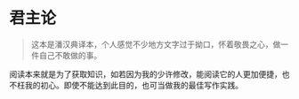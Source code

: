 # 君主论

> 这本是潘汉典译本，个人感觉不少地方文字过于拗口，怀着敬畏之心，做一件自己不敢做的事。

阅读本来就是为了获取知识，如若因为我的少许修改，能阅读它的人更加便捷，也不枉我的初心。即使不能达到此目的，也可当做我的最佳写作实践。
